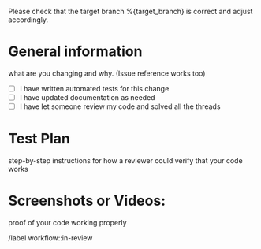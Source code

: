 Please check that the target branch %{target_branch} is correct and adjust accordingly.

# General information
what are you changing and why. (Issue reference works too)

- [ ] I have written automated tests for this change
- [ ] I have updated documentation as needed
- [ ] I have let someone review my code and solved all the threads

<!-- 
Optional at the moment:
- [ ] I have updated the [Changelog entry](https://docs.gitlab.com/ee/development/changelog.html) 
!-->

# Test Plan
step-by-step instructions for how a reviewer could verify that your code works


# Screenshots or Videos: 
proof of your code working properly

/label workflow::in-review
